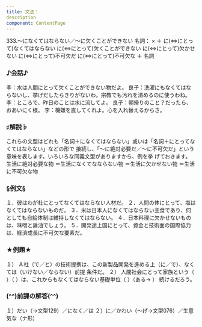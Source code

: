 ```yaml
---
title: 文法：
description
component: ContentPage
---
```



333.～になくてはならない／～に欠くことができない
名詞： × ＋ に(⇔にとって)なくてはならない に(⇔にとって)欠くことができない に(⇔にとって)欠かせない に(⇔にとって)不可欠だ に(⇔にとって)不可欠な ＋ 名詞
### ♪会話♪
李：水は人間にとって欠くことができない物だよ。
良子：洗濯にもなくてはならないし、挙げだしたらきりがないわ。宗教でも汚れを清めるのに使うわね。
李：ところで、昨日のことは水に流してよ。 良子：朝帰りのこと？だったら、おあいにく様。
李：機嫌を直してくれよ。心を入れ替えるからさ。
### ♯解説♭
これらの文型はどれも「名詞＋になくてはならない」或いは「名詞＋にとってなくてはならない」などの形で 接続し、「～に絶対必要だ／～に不可欠だ」という意味を表します。いろいろな同義文型がありますから、例を挙 げておきます。
生活に絶対必要な物
＝生活になくてなならない物
＝生活に欠かせない物
＝生活に不可欠な物
### §例文§
１．彼はわが社にとってなくてはならない人材だ。
２．人間の体にとって、塩はなくてはならないものだ。
３．米は日本人になくてはならない主食であり、何としても自給体制は維持しなくてはならない。
４．日本料理に欠かせないものは、味噌と醤油でしょう。
５．開発途上国にとって、資金と技術面の国際協力は、経済成長に不可欠な要素だ。
### ★例題★
１） Ａ社（で／と）の技術提携は、この新製品開発を進める上（に／で）、なくては（いけない／ならない）前提 条件だ。
２） 人間社会にとって家族という（ ）（ ）は、これからもなくてはならない基礎単位（ ）（ある→ ）
続けるだろう。
### (^^)前課の解答(^^)
１）だい（→文型129）／になく／は
２）に／かわい（～げ→文型076）／生意気な（ナ形）
